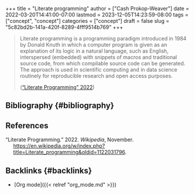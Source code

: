 +++
title = "Literate programming"
author = ["Cash Prokop-Weaver"]
date = 2022-03-20T14:41:00-07:00
lastmod = 2023-12-05T14:23:59-08:00
tags = ["concept", "concept"]
categories = ["concept"]
draft = false
slug = "5c82bd2b-141a-420f-8289-4fff9514b769"
+++

> Literate programming is a programming paradigm introduced in 1984 by Donald Knuth in which a computer program is given as an explanation of its logic in a natural language, such as English, interspersed (embedded) with snippets of macros and traditional source code, from which compilable source code can be generated. The approach is used in scientific computing and in data science routinely for reproducible research and open access purposes.
>
> (<a href="#citeproc_bib_item_1">“Literate Programming” 2022</a>)


## Bibliography {#bibliography}

## References

<style>.csl-entry{text-indent: -1.5em; margin-left: 1.5em;}</style><div class="csl-bib-body">
  <div class="csl-entry"><a id="citeproc_bib_item_1"></a>“Literate Programming.” 2022. <i>Wikipedia</i>, November. <a href="https://en.wikipedia.org/w/index.php?title=Literate_programming&oldid=1122031796">https://en.wikipedia.org/w/index.php?title=Literate_programming&#38;oldid=1122031796</a>.</div>
</div>


## Backlinks {#backlinks}

-   [Org mode]({{< relref "org_mode.md" >}})
